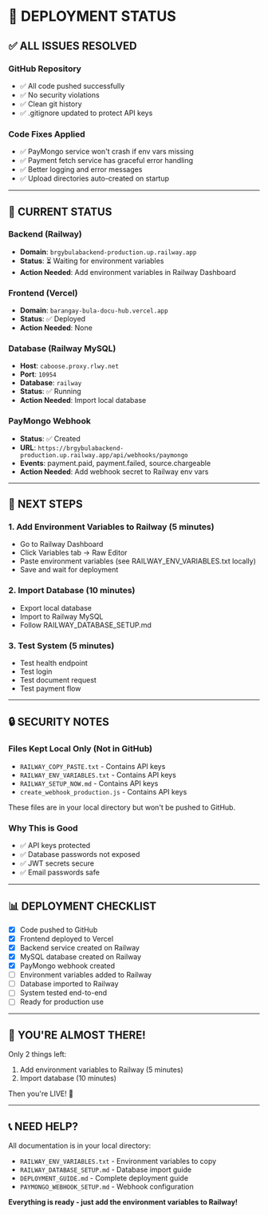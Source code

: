 # 🚀 DEPLOYMENT STATUS

## ✅ **ALL ISSUES RESOLVED**

### **GitHub Repository**
- ✅ All code pushed successfully
- ✅ No security violations
- ✅ Clean git history
- ✅ .gitignore updated to protect API keys

### **Code Fixes Applied**
- ✅ PayMongo service won't crash if env vars missing
- ✅ Payment fetch service has graceful error handling
- ✅ Better logging and error messages
- ✅ Upload directories auto-created on startup

---

## 🎯 **CURRENT STATUS**

### **Backend (Railway)**
- **Domain**: `brgybulabackend-production.up.railway.app`
- **Status**: ⏳ Waiting for environment variables
- **Action Needed**: Add environment variables in Railway Dashboard

### **Frontend (Vercel)**
- **Domain**: `barangay-bula-docu-hub.vercel.app`
- **Status**: ✅ Deployed
- **Action Needed**: None

### **Database (Railway MySQL)**
- **Host**: `caboose.proxy.rlwy.net`
- **Port**: `10954`
- **Database**: `railway`
- **Status**: ✅ Running
- **Action Needed**: Import local database

### **PayMongo Webhook**
- **Status**: ✅ Created
- **URL**: `https://brgybulabackend-production.up.railway.app/api/webhooks/paymongo`
- **Events**: payment.paid, payment.failed, source.chargeable
- **Action Needed**: Add webhook secret to Railway env vars

---

## 📝 **NEXT STEPS**

### **1. Add Environment Variables to Railway** (5 minutes)
- Go to Railway Dashboard
- Click Variables tab → Raw Editor
- Paste environment variables (see RAILWAY_ENV_VARIABLES.txt locally)
- Save and wait for deployment

### **2. Import Database** (10 minutes)
- Export local database
- Import to Railway MySQL
- Follow RAILWAY_DATABASE_SETUP.md

### **3. Test System** (5 minutes)
- Test health endpoint
- Test login
- Test document request
- Test payment flow

---

## 🔒 **SECURITY NOTES**

### **Files Kept Local Only** (Not in GitHub)
- `RAILWAY_COPY_PASTE.txt` - Contains API keys
- `RAILWAY_ENV_VARIABLES.txt` - Contains API keys
- `RAILWAY_SETUP_NOW.md` - Contains API keys
- `create_webhook_production.js` - Contains API keys

These files are in your local directory but won't be pushed to GitHub.

### **Why This is Good**
- ✅ API keys protected
- ✅ Database passwords not exposed
- ✅ JWT secrets secure
- ✅ Email passwords safe

---

## 📊 **DEPLOYMENT CHECKLIST**

- [x] Code pushed to GitHub
- [x] Frontend deployed to Vercel
- [x] Backend service created on Railway
- [x] MySQL database created on Railway
- [x] PayMongo webhook created
- [ ] Environment variables added to Railway
- [ ] Database imported to Railway
- [ ] System tested end-to-end
- [ ] Ready for production use

---

## 🎉 **YOU'RE ALMOST THERE!**

Only 2 things left:
1. Add environment variables to Railway (5 minutes)
2. Import database (10 minutes)

Then you're LIVE! 🚀

---

## 📞 **NEED HELP?**

All documentation is in your local directory:
- `RAILWAY_ENV_VARIABLES.txt` - Environment variables to copy
- `RAILWAY_DATABASE_SETUP.md` - Database import guide
- `DEPLOYMENT_GUIDE.md` - Complete deployment guide
- `PAYMONGO_WEBHOOK_SETUP.md` - Webhook configuration

**Everything is ready - just add the environment variables to Railway!**

